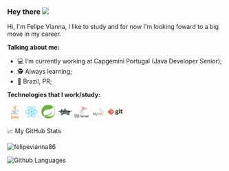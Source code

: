 ### Hey there <img src="https://media.giphy.com/media/hvRJCLFzcasrR4ia7z/giphy.gif" width="25px">

Hi, I'm Felipe Vianna, I like to study and for now I'm looking foward to a big move in my career.
   
**Talking about me:**

- 💻 I’m currently working at Capgemini Portugal (Java Developer Senior);
-  🕵 Always learning; 
- 📍 Brazil, PR;

**Technologies that ​​I work/study:**  

<code><img height="35" src="https://raw.githubusercontent.com/github/explore/80688e429a7d4ef2fca1e82350fe8e3517d3494d/topics/java/java.png"></code>
<code><img height="35" src="https://raw.githubusercontent.com/github/explore/80688e429a7d4ef2fca1e82350fe8e3517d3494d/topics/react/react.png"></code>
<code><img height="35" src="https://raw.githubusercontent.com/github/explore/8ab0be27a8c97992e4930e630e2d68ba8d819183/topics/spring/spring.png"></code>
<code><img height="35" src="https://raw.githubusercontent.com/github/explore/b15b6cf1726418913aafbf337a749dded180279d/topics/groovy/groovy.png"></code>
<code><img height="35" src="https://raw.githubusercontent.com/github/explore/96943574ba0c0340ba6ea1e6f768e9abe43e34e1/topics/sql-server/sql-server.png"></code>
<code><img height="35" src="https://raw.githubusercontent.com/github/explore/80688e429a7d4ef2fca1e82350fe8e3517d3494d/topics/mysql/mysql.png"></code>
<code><img height="35" src="https://raw.githubusercontent.com/github/explore/80688e429a7d4ef2fca1e82350fe8e3517d3494d/topics/git/git.png"></code>

📈 My GitHub Stats

<p align="left"> <img src="https://github-readme-stats.vercel.app/api?username=felipevianna86&show_icons=true&theme=blue-green" alt="felipevianna86" />
  
 <br>
 
![Github Languages](https://github-readme-stats.vercel.app/api/top-langs/?username=felipevianna86&hide=javascript,html,css,batchfile&layout=donut-vertical) 
